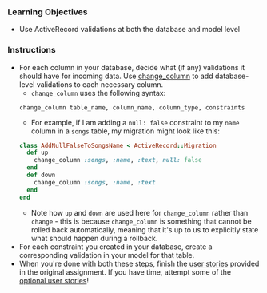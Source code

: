 ### Learning Objectives

* Use ActiveRecord validations at both the database and model level

### Instructions

* For each column in your database, decide what (if any) validations it should have for incoming data. Use [change_column](http://edgeguides.rubyonrails.org/active_record_migrations.html#changing-columns) to add database-level validations to each necessary column.
  - `change_column` uses the following syntax:
  ```
  change_column table_name, column_name, column_type, constraints
  ```
  - For example, if I am adding a `null: false` constraint to my `name` column in a `songs` table, my migration might look like this:
  ```ruby
  class AddNullFalseToSongsName < ActiveRecord::Migration
    def up
      change_column :songs, :name, :text, null: false
    end
    def down
      change_column :songs, :name, :text
    end
  end
  ```
  - Note how `up` and `down` are used here for `change_column` rather than `change` - this is because `change_column` is something that cannot be rolled back automatically, meaning that it's up to us to explicitly state what should happen during a rollback.
* For each constraint you created in your database, create a corresponding validation in your model for that table.
* When you're done with both these steps, finish the [user stories](meetups-in-space-1) provided in the original assignment. If you have time, attempt some of the [optional user stories](meetups-in-space-2)! 
